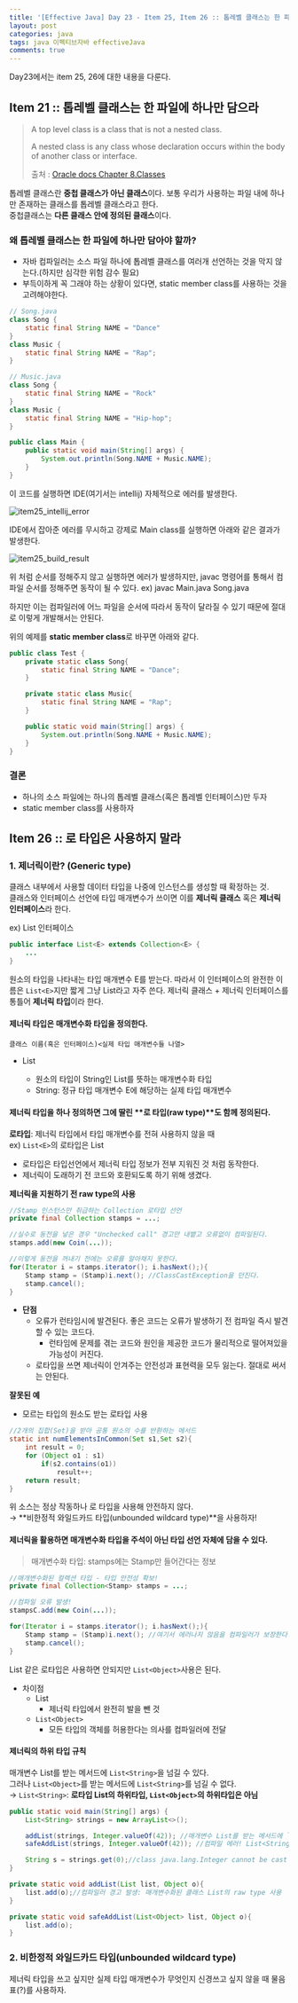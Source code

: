 ```yaml
---
title: '[Effective Java] Day 23 - Item 25, Item 26 :: 톱레벨 클래스는 한 파일에 하나만 담으라, 로 타입은 사용하지 말라'
layout: post
categories: java
tags: java 이펙티브자바 effectiveJava
comments: true
---
```


Day23에서는 item 25, 26에 대한 내용을 다룬다.

## Item 21 :: 톱레벨 클래스는 한 파일에 하나만 담으라
>A top level class is a class that is not a nested class.
>
>A nested class is any class whose declaration occurs within the body of another class or interface.
>
>출처 : [Oracle docs Chapter 8.Classes ](https://docs.oracle.com/javase/specs/jls/se8/html/jls-8.html)

톱레벨 클래스란 **중첩 클래스가 아닌 클래스**이다. 보통 우리가 사용하는 파일 내에 하나만 존재하는 클래스를 톱레벨 클래스라고 한다.  
중첩클래스는 **다른 클래스 안에 정의된 클래스**이다.

### 왜 톱레벨 클래스는 한 파일에 하나만 담아야 할까?
- 자바 컴파일러는 소스 파일 하나에 톱레벨 클래스를 여러개 선언하는 것을 막지 않는다.(하지만 심각한 위험 감수 필요)
- 부득이하게 꼭 그래야 하는 상황이 있다면, static member class를 사용하는 것을 고려해야한다.

```java
// Song.java
class Song {
    static final String NAME = "Dance"
}
class Music {
    static final String NAME = "Rap";
}

// Music.java
class Song {
    static final String NAME = "Rock"
}
class Music {
    static final String NAME = "Hip-hop";
}
```
```java
public class Main {
    public static void main(String[] args) {
        System.out.println(Song.NAME + Music.NAME);
    }
}
```

이 코드를 실행하면 IDE(여기서는 intellij) 자체적으로 에러를 발생한다.

![item25_intellij_error](/assets\img/item25_intellij_error.PNG)

IDE에서 잡아준 에러를 무시하고 강제로 Main class를 실행하면 아래와 같은 결과가 발생한다.

![item25_build_result](/assets\img/item25_build_result.PNG)

위 처럼 순서를 정해주지 않고 실행하면 에러가 발생하지만, javac 명령어를 통해서 컴파일 순서를 정해주면 동작이 될 수 있다. ex) javac Main.java Song.java

하지만 이는 컴파일러에 어느 파일을 순서에 따라서 동작이 달라질 수 있기 때문에 절대로 이렇게 개발해서는 안된다.

위의 예제를 **static member class**로 바꾸면 아래와 같다.

```java
public class Test {
    private static class Song{
        static final String NAME = "Dance";
    }

    private static class Music{
        static final String NAME = "Rap";
    }

    public static void main(String[] args) {
        System.out.println(Song.NAME + Music.NAME);
    }
}
```

### 결론
- 하나의 소스 파일에는 하나의 톱레벨 클래스(혹은 톱레벨 인터페이스)만 두자
- static member class를 사용하자


## Item 26 :: 로 타입은 사용하지 말라
### 1. 제너릭이란? (Generic type)
클래스 내부에서 사용할 데이터 타입을 나중에 인스턴스를 생성할 때 확정하는 것.  
클래스와 인터페이스 선언에 타입 매개변수가 쓰이면 이를 **제너릭 클래스** 혹은 **제너릭 인터페이스**라 한다.
  
ex) List 인터페이스
```java
public interface List<E> extends Collection<E> {
    ...
}    
```
원소의 타입을 나타내는 타입 매개변수 E를 받는다. 따라서 이 인터페이스의 완전한 이름은 `List<E>`지만 짧게 그냥 List라고 자주 쓴다.
제너릭 클래스 + 제너릭 인터페이스를 통틀어 **제너릭 타입**이라 한다.  

#### 제너릭 타입은 **매개변수화 타입**을 정의한다.  
`클래스 이름(혹은 인터페이스)<실제 타입 매개변수들 나열>`
- List<String>
  - 원소의 타입이 String인 List를 뜻하는 매개변수화 타입
  - String: 정규 타입 매개변수 E에 해당하는 실제 타입 매개변수

#### 제너릭 타입을 하나 정의하면 그에 딸린 **로 타입(raw type)**도 함께 정의된다.
**로타입**: 제너릭 타입에서 타입 매개변수를 전혀 사용하지 않을 때  
ex) `List<E>`의 로타입은 List

- 로타입은 타입선언에서 제너릭 타입 정보가 전부 지워진 것 처럼 동작한다.
- 제너릭이 도래하기 전 코드와 호환되도록 하기 위해 생겼다.

**제너릭을 지원하기 전 raw type의 사용**
```java
//Stamp 인스턴스만 취급하는 Collection 로타입 선언
private final Collection stamps = ...;

//실수로 동전을 넣은 경우 "Unchecked call" 경고만 내뱉고 오류없이 컴파일된다.
stamps.add(new Coin(...));

//이렇게 동전을 꺼내기 전에는 오류를 알아채지 못한다.
for(Iterator i = stamps.iterator(); i.hasNext();){
    Stamp stamp = (Stamp)i.next(); //ClassCastException을 던진다.
    stamp.cancel();
}
```
- **단점**
  - 오류가 런타임시에 발견된다. 좋은 코드는 오류가 발생하기 전 컴파일 즉시 발견할 수 있는 코드다.
    - 런타임에 문제를 겪는 코드와 원인을 제공한 코드가 물리적으로 떨어져있을 가능성이 커진다.
  - 로타입을 쓰면 제너릭이 안겨주는 안전성과 표현력을 모두 잃는다. 절대로 써서는 안된다.

**잘못된 예**  
- 모르는 타입의 원소도 받는 로타입 사용  
```java
//2개의 집합(Set)을 받아 공통 원소의 수를 반환하는 메서드
static int numElementsInCommon(Set s1,Set s2){
    int result = 0;
    for (Object o1 : s1)
        if(s2.contains(o1))
            result++;
    return result;
}
```
위 소스는 정상 작동하나 로 타입을 사용해 안전하지 않다.  
→ **비한정적 와일드카드 타입(unbounded wildcard type)**을 사용하자!

#### 제너릭을 활용하면 매개변수화 타입을 주석이 아닌 타입 선언 자체에 담을 수 있다.
> 매개변수화 타입: stamps에는 Stamp만 들어간다는 정보  

```java
//매개변수화된 컬렉션 타입 - 타입 안전성 확보!
private final Collection<Stamp> stamps = ...;

//컴파일 오류 발생!
stampsC.add(new Coin(...));

for(Iterator i = stamps.iterator(); i.hasNext();){
    Stamp stamp = (Stamp)i.next(); //여기서 에러나지 않음을 컴파일러가 보장한다.
    stamp.cancel();
}
```

List 같은 로타입은 사용하면 안되지만 `List<Object>`사용은 된다.  
- 차이점
  - List
    - 제너릭 타입에서 완전히 발을 뺀 것
  - `List<Object>`
    - 모든 타입의 객체를 허용한다는 의사를 컴파일러에 전달

#### 제너릭의 하위 타입 규칙
매개변수 List를 받는 메서드에 `List<String>`을 넘길 수 있다.  
그러나 `List<Object>`를 받는 메서드에 `List<String>`를 넘길 수 없다.   
→ `List<String>`: **로타입 List의 하위타입, `List<Object>`의 하위타입은 아님**
```java
public static void main(String[] args) {
    List<String> strings = new ArrayList<>();

    addList(strings, Integer.valueOf(42)); //매개변수 List를 받는 메서드에 `List<String>`을 넘길 수 있다.
    safeAddList(strings, Integer.valueOf(42)); //컴파일 에러! List<String>은 List<Object>의 하위타입이 아니다.

    String s = strings.get(0);//class java.lang.Integer cannot be cast to class java.lang.String
}

private static void addList(List list, Object o){
    list.add(o);//컴파일러 경고 발생: 매개변수화된 클래스 List의 raw type 사용
}

private static void safeAddList(List<Object> list, Object o){
    list.add(o);
}
```

### 2. 비한정적 와일드카드 타입(unbounded wildcard type)
제너릭 타입을 쓰고 싶지만 실제 타입 매개변수가 무엇인지 신경쓰고 싶지 않을 때 물음표(?)를 사용하자.